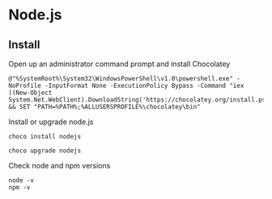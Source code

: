 # Node.js

## Install

Open up an administrator command prompt and install Chocolatey
```batch
@"%SystemRoot%\System32\WindowsPowerShell\v1.0\powershell.exe" -NoProfile -InputFormat None -ExecutionPolicy Bypass -Command "iex ((New-Object System.Net.WebClient).DownloadString('https://chocolatey.org/install.ps1'))" && SET "PATH=%PATH%;%ALLUSERSPROFILE%\chocolatey\bin"
```

Install or upgrade node.js
```batch
choco install nodejs
```
```batch
choco upgrade nodejs
```

Check node and npm versions
```batch
node -v
npm -v
```
